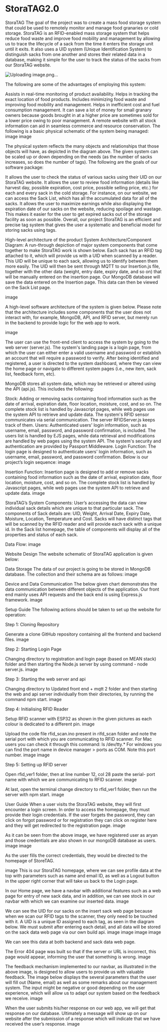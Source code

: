 # StoraTAG2.0
StoraTAG
The goal of the project was to create a mass food storage system that could be used to remotely monitor and manage food granaries or cold storage. StoraTAG is an RFID-enabled mass storage system that helps reduce food waste and improve food mobility and management by allowing us to trace the lifecycle of a sack from the time it enters the storage unit until it exits. It also uses a UID system (Unique Identification System) to distinguish sacks from one another and stores their related data in a database, making it simple for the user to track the status of the sacks from our StoraTAG website.

![Uploading image.png…]()


The following are some of the advantages of employing this system:

Assists in real-time monitoring of product availability.
Helps in tracking the exact location of food products.
Includes minimizing food waste and improving food mobility and management.
Helps in inefficient cost and fuel consumption management. It can save a lot of money for small granary owners because goods brought in at a higher price are sometimes sold for a lower price owing to poor management.
A remote website with all stock information can aid in seamless commerce and resource conservation.
The following is a basic physical schematic of the system being managed: image image

The physical system reflects the many objects and relationships that those objects will have, as depicted in the diagram above. The given system can be scaled up or down depending on the needs (as the number of sacks increases, so does the number of tags). The following are the goals of our software package:

It allows the user to check the status of various sacks using their UID on our StoraTAG website.
It allows the user to review food information (details like harvest day, possible expiration, cost price, possible selling price, etc.) for each and every sack in the cold storage. For instance, on our website, we can access the Sack List, which has all the accumulated data for all of the sacks.
It allows the user to maximize earnings while also displaying the expiration date of our sacks on the website, reducing spoilage and wastage. This makes it easier for the user to get expired sacks out of the storage facility as soon as possible.
Overall, our project StoraTAG is an efficient and precise tag system that gives the user a systematic and beneficial model for storing sacks using tags.

High-level architecture of the product
System Architecture/Component Diagram:
A run-through depiction of major system components that come together to make StoraTAG work is shown below. Each sack has an RFID tag attached to it, which will provide us with a UID when scanned by a reader. This UID will be unique to each sack, allowing us to identify between them more easily. The UID will then be sent through MQTT to our Insertion.js file, together with the other data (weight, entry date, expiry date, and so on) that will be manually entered on the insertion page. Our MongoDB database will save the data entered on the Insertion page. This data can then be viewed on the Sack List page.

image

A high-level software architecture of the system is given below. Please note that the architecture includes some components that the user does not interact with, for example, MongoDB, API, and RFID server, but merely run in the backend to provide logic for the web app to work.

image

The user can use the front-end client to access the system by going to the web server (server.js). The system's landing page is a login page, from which the user can either enter a valid username and password or establish an account that will require a password to verify. After being identified and registered, a user is directed to the system dashboard, where they can view the home page or navigate to different system pages (i.e., new item, sack list, feedback form, etc).

MongoDB stores all system data, which may be retrieved or altered using the API (api.js). This includes the following:

Stock: Adding or removing sacks containing food information such as the date of arrival, expiration date, floor location, moisture, cost, and so on. The complete stock list is handled by Javascript pages, while web pages use the system API to retrieve and update data.
The system's RFID sensor communicates via serial communication. The server RFIDServer.js keeps track of them.
Users: Authenticated users' login information, such as username, email, password, and password confirmation, is included. The users list is handled by EJS pages, while data retrieval and modifications are handled by web pages using the system API. The system's security and authentication are provided by Passport Middleware.
Login Function:
The login page is designed to authenticate users' login information, such as username, email, password, and password confirmation. Below is our project’s login sequence: image

Insertion Function:
Insertion page is designed to add or remove sacks containing food information such as the date of arrival, expiration date, floor location, moisture, cost, and so on. The complete stock list is handled by Javascript pages, while web pages use the system API to retrieve and update data. image

StoraTAG’s System Components:
User’s accessing the data can view individual sack details which are unique to that particular sack. The components of Sack details are: UID, Weight, Arrival Date, Expiry Date, Moisture, Location, Temperature and Cost. Sacks will have distinct tags that will be scanned by the RFID reader and will provide each sack with a unique id. In the Sack list homepage, the table of components will display all of the properties and status of each sack.

Data Flow:
image

Website Design
The website schematic of StoraTAG application is given below:

Data Storage
The data of our project is going to be stored in MongoDB database. The collection and their schema are as follows: image

Device and Data Communication
The below given chart demonstrates the data communication between different objects of the application. Our front end mainly uses API requests and the back end is using Express.js framework. image

Setup Guide
The following actions should be taken to set up the website for operation:

Step 1: Cloning Repository

Generate a clone GitHub repository containing all the frontend and backend files. image

Step 2: Starting Login Page

Changing directory to registration and login page (based on MEAN stack) folder and then starting the Node.js server by using command - node server.js. image

Step 3: Starting the web server and api

Changing directory to Updated front end + mqtt 2 folder and then starting the web and api server individually from their directories, by running the command npm start. image

Step 4: Initialising RFID Reader

Setup RFID scanner with ESP32 as shown in the given pictures as each colour is dedicated to a different pin. image

Upload the code file rfid_scan.ino present in rifd_scan folder and note the serial port with which you are communicating to RFID scanner. For Mac users you can check it through this command: ls /dev/tty.* For windows you can find the port name in device manager > ports as COM. Note this port number. image image

Step 5: Setting up RFID server

Open rfid_ver1 folder, then at line number 12, col 28 paste the serial- port name with which we are communicating to RFID scanner. image

At last, open the terminal change directory to rfid_ver1 folder, then run the server with npm start. image

User Guide
When a user visits the StoraTAG website, they will first encounter a login screen. In order to access the homepage, they must provide their login credentials. If the user forgets the password, they can click on forgot password or for registration they can click on register here and they will get redirected to the registration page. image

As it can be seen from the above image, we have registered user as aryan and those credentials are also shown in our mongoDB database as users. image image

As the user fills the correct credentials, they would be directed to the homepage of StoreTAG.

image This is our StoraTAG homepage, where we can see profile data at the top with parameters such as name and email ID, as well as a Logout button in the upper right corner that will take us back to the Login page.

In our Home page, we have a navbar with additional features such as a web page for entry of new sack data, and in addition, we can see stock in our navbar with which we can examine our inserted data. image

We can see the UID for our sacks on the insert sack web page because when we scan our RFID tags to the scanner, they only need to be touched with it. A UID is a unique ID assigned to each tag, as seen in the diagram below. We must submit after entering each detail, and all data will be stored on the sack data web page via our own build api. image image image image

We can see this data at both backend and sack data web page.

The Error 404 page was built so that if the server or URL is incorrect, this page would appear, informing the user that something is wrong. image

The feedback mechanism implemented to our navbar, as illustrated in the above image, is designed to allow users to provide us with valuable feedback. The image below displays the several parameters that the user will fill out (Name, email) as well as some remarks about our management system. The input might be negative or good depending on the user experience, which will allow us to adapt our system based on the feedback we receive. image

When the user submits his/her response on our web app, we will get that response on our database. Ultimately a message will show up on our website after the submission of a response which will indicate that we have received the user’s response. image
